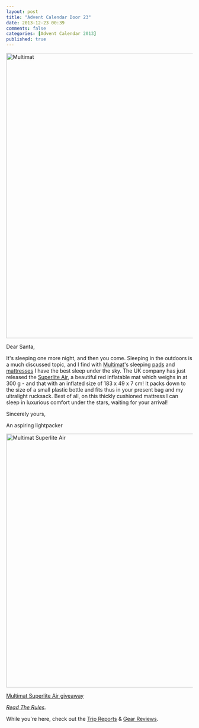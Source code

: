 ```yaml
---
layout: post
title: "Advent Calendar Door 23"
date: 2013-12-23 00:39
comments: false
categories: [Advent Calendar 2013]
published: true
---
```


<a href="http://www.multimat.uk.com/" title="Multimat"><img src="http://farm8.staticflickr.com/7298/11501851034_267f83b915_b.jpg" width="1024" height="768" alt="Multimat"></a>

<!-- more -->

Dear Santa,

It's sleeping one more night, and then you come. Sleeping in the outdoors is a much discussed topic, and I find with [Multimat](http://www.multimat.uk.com/)'s sleeping [pads](http://www.multimat.uk.com/store/t/range/pg/foam) and [mattresses](http://www.multimat.uk.com/store/t/range/pg/inflatable) I have the best sleep under the sky. The UK company has just released the [Superlite Air](http://www.multimat.uk.com/store/products/superlite-air), a beautiful red inflatable mat which weighs in at 300 g - and that with an inflated size of 183 x 49 x 7 cm! It packs down to the size of a small plastic bottle and fits thus in your present bag and my ultralight rucksack. Best of all, on this thickly cushioned mattress I can sleep in luxurious comfort under the stars, waiting for your arrival!

Sincerely yours,


An aspiring lightpacker

<a href="http://www.multimat.uk.com/store/products/superlite-air" title="Multimat Superlite Air"><img src="http://farm4.staticflickr.com/3754/11501912623_ed15eb7d02_b.jpg" width="1024" height="683" alt="Multimat Superlite Air"></a>

<a id="rc-2eafd826" class="rafl" href="http://www.rafflecopter.com/rafl/display/2eafd826/" rel="nofollow">Multimat Superlite Air giveaway</a>
<script src="//d12vno17mo87cx.cloudfront.net/embed/rafl/cptr.js"></script>

*[Read The Rules](http://hikinginfinland.com/2013/11/advent-calendar-2013-the-rules.html).* 

While you're here, check out the [Trip Reports](http://hikinginfinland.com/destinations/) & [Gear Reviews](http://hikinginfinland.com/gear-reviews/).
